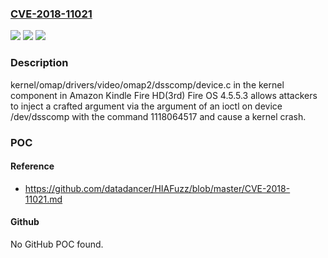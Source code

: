 ### [CVE-2018-11021](https://cve.mitre.org/cgi-bin/cvename.cgi?name=CVE-2018-11021)
![](https://img.shields.io/static/v1?label=Product&message=n%2Fa&color=blue)
![](https://img.shields.io/static/v1?label=Version&message=n%2Fa&color=blue)
![](https://img.shields.io/static/v1?label=Vulnerability&message=n%2Fa&color=brighgreen)

### Description

kernel/omap/drivers/video/omap2/dsscomp/device.c in the kernel component in Amazon Kindle Fire HD(3rd) Fire OS 4.5.5.3 allows attackers to inject a crafted argument via the argument of an ioctl on device /dev/dsscomp with the command 1118064517 and cause a kernel crash.

### POC

#### Reference
- https://github.com/datadancer/HIAFuzz/blob/master/CVE-2018-11021.md

#### Github
No GitHub POC found.

